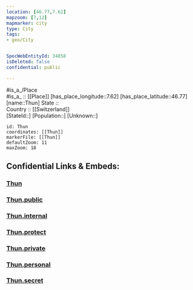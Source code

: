 ```yaml
---
location: [46.77,7.62] 
mapzoom: [7,12] 
mapmarker: city 
type: City
tags:
- geo/City


SpocWebEntityId: 34858
isDeleted: false
confidential: public

---
```

#is_a_/Place  
#is_a_ :: [[Place]] 
[has_place_longitude::7.62] 
[has_place_latitude::46.77] 
[name::Thun] 
State ::  
Country :: [[Switzerland]]  
[StateId::] 
[Population::] 
[Unknown::] 


```leaflet
id: Thun
coordinates: [[Thun]] 
markerFile: [[Thun]] 
defaultZoom: 11 
maxZoom: 18
```


## Confidential Links & Embeds: 

### [Thun](/_Standards/Earth/Continent/Europe/Europe~Central/Switzerland/Switzerland~Cantons/Bern,Canton/City/Thun.md) 

### [Thun.public](/_public/Earth/Continent/Europe/Europe~Central/Switzerland/Switzerland~Cantons/Bern,Canton/City/Thun.public.md) 

### [Thun.internal](/_internal/Earth/Continent/Europe/Europe~Central/Switzerland/Switzerland~Cantons/Bern,Canton/City/Thun.internal.md) 

### [Thun.protect](/_protect/Earth/Continent/Europe/Europe~Central/Switzerland/Switzerland~Cantons/Bern,Canton/City/Thun.protect.md) 

### [Thun.private](/_private/Earth/Continent/Europe/Europe~Central/Switzerland/Switzerland~Cantons/Bern,Canton/City/Thun.private.md) 

### [Thun.personal](/_personal/Earth/Continent/Europe/Europe~Central/Switzerland/Switzerland~Cantons/Bern,Canton/City/Thun.personal.md) 

### [Thun.secret](/_secret/Earth/Continent/Europe/Europe~Central/Switzerland/Switzerland~Cantons/Bern,Canton/City/Thun.secret.md)

